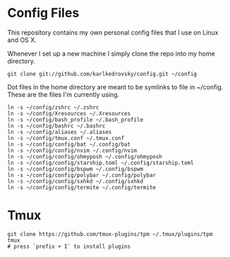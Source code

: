 # Config Files

This repository contains my own personal config files that I use on
Linux and OS X.

Whenever I set up a new machine I simply clone the repo into my home
directory.

    git clone git://github.com/karlkedrovsky/config.git ~/config

Dot files in the home directory are meant to be symlinks to file in ~/config. These are the files I'm currently using.

    ln -s ~/config/zshrc ~/.zshrc
    ln -s ~/config/Xresources ~/.Xresources
    ln -s ~/config/bash_profile ~/.bash_profile
    ln -s ~/config/bashrc ~/.bashrc
    ln -s ~/config/aliases ~/.aliases
    ln -s ~/config/tmux.conf ~/.tmux.conf
    ln -s ~/config/config/bat ~/.config/bat
    ln -s ~/config/config/nvim ~/.config/nvim
    ln -s ~/config/config/ohmyposh ~/.config/ohmyposh
    ln -s ~/config/config/starship.toml ~/.config/starship.toml
    ln -s ~/config/config/bspwm ~/.config/bspwm
    ln -s ~/config/config/polybar ~/.config/polybar
    ln -s ~/config/config/sxhkd ~/.config/sxhkd
    ln -s ~/config/config/termite ~/.config/termite

# Tmux

    git clone https://github.com/tmux-plugins/tpm ~/.tmux/plugins/tpm
    tmux
    # press `prefix + I` to install plugins
